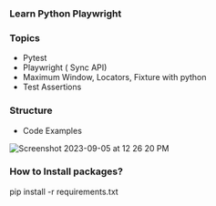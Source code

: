 

### Learn Python Playwright

### Topics
- Pytest
- Playwright ( Sync API)
- Maximum Window, Locators, Fixture with python
- Test Assertions


### Structure
- Code Examples

![Screenshot 2023-09-05 at 12 26 20 PM](https://github.com/PramodDutta/LearnPyPlaywright/assets/1409610/24090e83-57a6-46c0-86ad-ce8489ce276e)


### How to Install packages?
pip install -r requirements.txt

